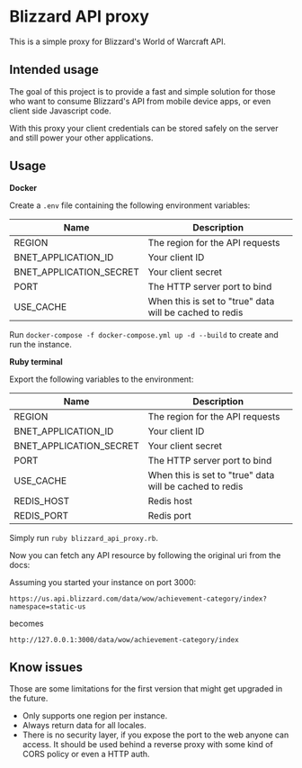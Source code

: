# Blizzard API proxy

This is a simple proxy for Blizzard's World of Warcraft API.

## Intended usage

The goal of this project is to provide a fast and simple solution for those who want to consume Blizzard's API from mobile device apps, or even client side Javascript code.

With this proxy your client credentials can be stored safely on the server and still power your other applications.

## Usage

**Docker**

Create a `.env` file containing the following environment variables:

| Name | Description |
| --- | --- |
| REGION | The region for the API requests |
| BNET_APPLICATION_ID | Your client ID |
| BNET_APPLICATION_SECRET | Your client secret |
| PORT | The HTTP server port to bind |
| USE_CACHE | When this is set to "true" data will be cached to redis |

Run `docker-compose -f docker-compose.yml up -d --build` to create and run the instance.

**Ruby terminal**

Export the following variables to the environment: 

| Name | Description |
| --- | --- |
| REGION | The region for the API requests |
| BNET_APPLICATION_ID | Your client ID |
| BNET_APPLICATION_SECRET | Your client secret |
| PORT | The HTTP server port to bind |
| USE_CACHE | When this is set to "true" data will be cached to redis |
| REDIS_HOST | Redis host |
| REDIS_PORT | Redis port |

Simply run `ruby blizzard_api_proxy.rb`.

Now you can fetch any API resource by following the original uri from the docs:

Assuming you started your instance on port 3000:

`https://us.api.blizzard.com/data/wow/achievement-category/index?namespace=static-us`

becomes

`http://127.0.0.1:3000/data/wow/achievement-category/index` 

## Know issues

Those are some limitations for the first version that might get upgraded in the future.

* Only supports one region per instance.
* Always return data for all locales.
* There is no security layer, if you expose the port to the web anyone can access. It should be used behind a reverse proxy with some kind of CORS policy or even a HTTP auth.